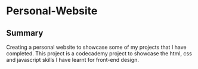 # Personal-Website
## Summary
Creating a personal website to showcase some of my projects that I have completed. This project is a codecademy project to showcase the html, css and javascript skills I have learnt for front-end design. 